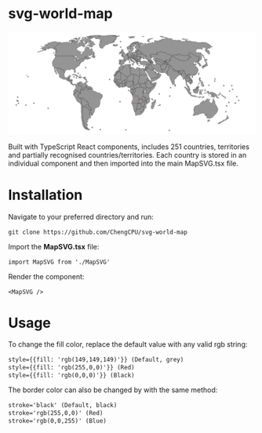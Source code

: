 # svg-world-map

![screenshot](screenshot.png)

Built with TypeScript React components, includes 251 countries, territories and partially recognised countries/territories. Each country is stored in an individual component and then imported into the main MapSVG.tsx file.

# Installation

Navigate to your preferred directory and run:
```
git clone https://github.com/ChengCPU/svg-world-map
```
Import the **MapSVG.tsx** file:
```
import MapSVG from './MapSVG'
```
Render the component:
```
<MapSVG />
```

# Usage

To change the fill color, replace the default value with any valid rgb string:

```
style={{fill: 'rgb(149,149,149)'}} (Default, grey)
style={{fill: 'rgb(255,0,0)'}} (Red)
style={{fill: 'rgb(0,0,0)'}} (Black)
```

The border color can also be changed by with the same method:

```
stroke='black' (Default, black)
stroke='rgb(255,0,0)' (Red)
stroke='rgb(0,0,255)' (Blue)
```
